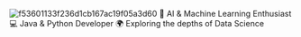 
![f53601133f236d1cb167ac19f05a3d60](https://github.com/Femto-0/Femto-0/assets/85410405/e7627920-8f12-40bf-98af-4fcf8fcf5c60)
🚀 AI & Machine Learning Enthusiast
💻 Java & Python Developer
🌍 Exploring the depths of Data Science


<!--
**Femto-0/Femto-0** is a ✨ _special_ ✨ repository because its `README.md` (this file) appears on your GitHub profile.

Here are some ideas to get you started:

- 🔭 I’m currently working on ...
- 🌱 I’m currently learning ...
- 👯 I’m looking to collaborate on ...
- 🤔 I’m looking for help with ...
- 💬 Ask me about ...
- 📫 How to reach me: ...
- 😄 Pronouns: ...
- ⚡ Fun fact: ...
-->
